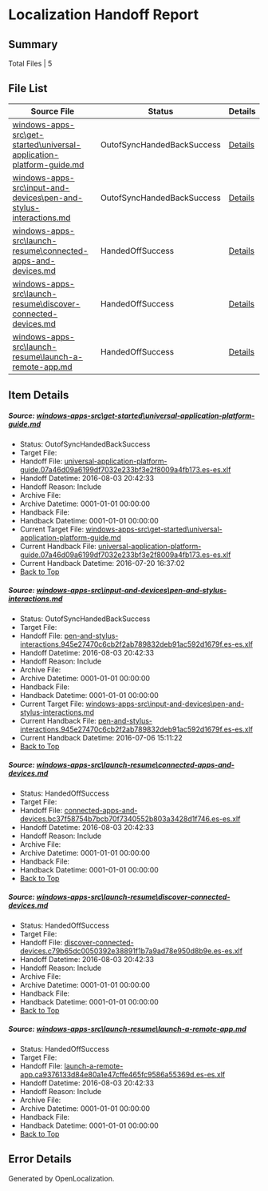 # <a name='report-top'></a> Localization Handoff Report

## Summary
 Total Files | 5

## File List
 Source File | Status | Details 
 ----------- | ------ | ------- 
 [windows-apps-src\get-started\universal-application-platform-guide.md](https://github.com/Microsoft/windows-apps/blob/2df873ad451e2bb1196a1ce42e3fcd40f8c3ac8e/windows-apps-src/get-started/universal-application-platform-guide.md) | OutofSyncHandedBackSuccess | [Details](#925db2c5242eb49229f41298f1db4e2653f3499d3928)
 [windows-apps-src\input-and-devices\pen-and-stylus-interactions.md](https://github.com/Microsoft/windows-apps/blob/dd18945db3cc65388f5e91d012ba61714e856a39/windows-apps-src/input-and-devices/pen-and-stylus-interactions.md) | OutofSyncHandedBackSuccess | [Details](#4d8a63a57b3d014d397ba1c2088b7cfb7011c2824285)
 [windows-apps-src\launch-resume\connected-apps-and-devices.md](https://github.com/Microsoft/windows-apps/blob/2df873ad451e2bb1196a1ce42e3fcd40f8c3ac8e/windows-apps-src/launch-resume/connected-apps-and-devices.md) | HandedOffSuccess | [Details](#86e8a7b3abbe0c08824e94fc6382ed86a92f3e204361)
 [windows-apps-src\launch-resume\discover-connected-devices.md](https://github.com/Microsoft/windows-apps/blob/2df873ad451e2bb1196a1ce42e3fcd40f8c3ac8e/windows-apps-src/launch-resume/discover-connected-devices.md) | HandedOffSuccess | [Details](#3b4eae33c366a5497afc15e4e6a5e6e8b26767034369)
 [windows-apps-src\launch-resume\launch-a-remote-app.md](https://github.com/Microsoft/windows-apps/blob/2df873ad451e2bb1196a1ce42e3fcd40f8c3ac8e/windows-apps-src/launch-resume/launch-a-remote-app.md) | HandedOffSuccess | [Details](#44ed6e1e01231287b440e31148da3a6f52b683894393)

## Item Details
##### <a name='925db2c5242eb49229f41298f1db4e2653f3499d3928'></a> Source: [windows-apps-src\get-started\universal-application-platform-guide.md](https://github.com/Microsoft/windows-apps/blob/2df873ad451e2bb1196a1ce42e3fcd40f8c3ac8e/windows-apps-src/get-started/universal-application-platform-guide.md)
* Status: OutofSyncHandedBackSuccess
* Target File: 
* Handoff File: [universal-application-platform-guide.07a46d09a6199df7032e233bf3e2f8009a4fb173.es-es.xlf](https://github.com/Microsoft/WDG.handoff/blob/cdf4c187e620e707606055835ef5957ee6225ee5/ol-handoff/Microsoft/windows-apps.es-es/master/universal-application-platform-guide.07a46d09a6199df7032e233bf3e2f8009a4fb173.es-es.xlf)
* Handoff Datetime: 2016-08-03 20:42:33
* Handoff Reason: Include
* Archive File: 
* Archive Datetime: 0001-01-01 00:00:00
* Handback File: 
* Handback Datetime: 0001-01-01 00:00:00
* Current Target File: [windows-apps-src\get-started\universal-application-platform-guide.md](https://github.com/Microsoft/windows-apps.es-es/blob/ae25724f2c2f0d2747098f5df2f0d64c8f04d5a1/windows-apps-src/get-started/universal-application-platform-guide.md)
* Current Handback File: [universal-application-platform-guide.07a46d09a6199df7032e233bf3e2f8009a4fb173.es-es.xlf](https://github.com/Microsoft/WDG.handback/blob/9646d4157c932fa06798caec79eed2dd516cb04b/ol-handback/Microsoft/windows-apps.es-es/master/universal-application-platform-guide.07a46d09a6199df7032e233bf3e2f8009a4fb173.es-es.xlf)
* Current Handback Datetime: 2016-07-20 16:37:02
* [Back to Top](#report-top)

##### <a name='4d8a63a57b3d014d397ba1c2088b7cfb7011c2824285'></a> Source: [windows-apps-src\input-and-devices\pen-and-stylus-interactions.md](https://github.com/Microsoft/windows-apps/blob/dd18945db3cc65388f5e91d012ba61714e856a39/windows-apps-src/input-and-devices/pen-and-stylus-interactions.md)
* Status: OutofSyncHandedBackSuccess
* Target File: 
* Handoff File: [pen-and-stylus-interactions.945e27470c6cb2f2ab789832deb91ac592d1679f.es-es.xlf](https://github.com/Microsoft/WDG.handoff/blob/cdf4c187e620e707606055835ef5957ee6225ee5/ol-handoff/Microsoft/windows-apps.es-es/master/pen-and-stylus-interactions.945e27470c6cb2f2ab789832deb91ac592d1679f.es-es.xlf)
* Handoff Datetime: 2016-08-03 20:42:33
* Handoff Reason: Include
* Archive File: 
* Archive Datetime: 0001-01-01 00:00:00
* Handback File: 
* Handback Datetime: 0001-01-01 00:00:00
* Current Target File: [windows-apps-src\input-and-devices\pen-and-stylus-interactions.md](https://github.com/Microsoft/windows-apps.es-es/blob/e53f454bc4c461b2434c3387589e28a597068263/windows-apps-src/input-and-devices/pen-and-stylus-interactions.md)
* Current Handback File: [pen-and-stylus-interactions.945e27470c6cb2f2ab789832deb91ac592d1679f.es-es.xlf](https://github.com/Microsoft/WDG.handback/blob/45ea58b222954eb601000ff83302f042237b5a2e/ol-handback/Microsoft/windows-apps.es-es/master/pen-and-stylus-interactions.945e27470c6cb2f2ab789832deb91ac592d1679f.es-es.xlf)
* Current Handback Datetime: 2016-07-06 15:11:22
* [Back to Top](#report-top)

##### <a name='86e8a7b3abbe0c08824e94fc6382ed86a92f3e204361'></a> Source: [windows-apps-src\launch-resume\connected-apps-and-devices.md](https://github.com/Microsoft/windows-apps/blob/2df873ad451e2bb1196a1ce42e3fcd40f8c3ac8e/windows-apps-src/launch-resume/connected-apps-and-devices.md)
* Status: HandedOffSuccess
* Target File: 
* Handoff File: [connected-apps-and-devices.bc37f58754b7bcb70f7340552b803a3428d1f746.es-es.xlf](https://github.com/Microsoft/WDG.handoff/blob/cdf4c187e620e707606055835ef5957ee6225ee5/ol-handoff/Microsoft/windows-apps.es-es/master/connected-apps-and-devices.bc37f58754b7bcb70f7340552b803a3428d1f746.es-es.xlf)
* Handoff Datetime: 2016-08-03 20:42:33
* Handoff Reason: Include
* Archive File: 
* Archive Datetime: 0001-01-01 00:00:00
* Handback File: 
* Handback Datetime: 0001-01-01 00:00:00
* [Back to Top](#report-top)

##### <a name='3b4eae33c366a5497afc15e4e6a5e6e8b26767034369'></a> Source: [windows-apps-src\launch-resume\discover-connected-devices.md](https://github.com/Microsoft/windows-apps/blob/2df873ad451e2bb1196a1ce42e3fcd40f8c3ac8e/windows-apps-src/launch-resume/discover-connected-devices.md)
* Status: HandedOffSuccess
* Target File: 
* Handoff File: [discover-connected-devices.c79b65dc0050392e38891f1b7a9ad78e950d8b9e.es-es.xlf](https://github.com/Microsoft/WDG.handoff/blob/cdf4c187e620e707606055835ef5957ee6225ee5/ol-handoff/Microsoft/windows-apps.es-es/master/discover-connected-devices.c79b65dc0050392e38891f1b7a9ad78e950d8b9e.es-es.xlf)
* Handoff Datetime: 2016-08-03 20:42:33
* Handoff Reason: Include
* Archive File: 
* Archive Datetime: 0001-01-01 00:00:00
* Handback File: 
* Handback Datetime: 0001-01-01 00:00:00
* [Back to Top](#report-top)

##### <a name='44ed6e1e01231287b440e31148da3a6f52b683894393'></a> Source: [windows-apps-src\launch-resume\launch-a-remote-app.md](https://github.com/Microsoft/windows-apps/blob/2df873ad451e2bb1196a1ce42e3fcd40f8c3ac8e/windows-apps-src/launch-resume/launch-a-remote-app.md)
* Status: HandedOffSuccess
* Target File: 
* Handoff File: [launch-a-remote-app.ca9376133d84e80a1e47cffe465fc9586a55369d.es-es.xlf](https://github.com/Microsoft/WDG.handoff/blob/cdf4c187e620e707606055835ef5957ee6225ee5/ol-handoff/Microsoft/windows-apps.es-es/master/launch-a-remote-app.ca9376133d84e80a1e47cffe465fc9586a55369d.es-es.xlf)
* Handoff Datetime: 2016-08-03 20:42:33
* Handoff Reason: Include
* Archive File: 
* Archive Datetime: 0001-01-01 00:00:00
* Handback File: 
* Handback Datetime: 0001-01-01 00:00:00
* [Back to Top](#report-top)


## Error Details

Generated by OpenLocalization.

